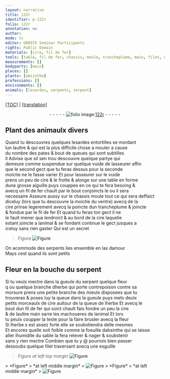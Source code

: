 ```yaml
---
layout: narrative
title: 122r
identifier: p-122r
folio: 122r
annotation: no
author:
mode: tc
editor: GR8975 Seminar Participants
rights: Public Domain
materials: [cire, fil de fer]
tools: [table, fil de fer, chassis, moule, trancheplume, main, filet, esguille]
measurements: []
bodyparts: [main]
places: []
plants: [absinthe]
professions: []
environments: []
animals: [lesardes, serpents, serpent]
---
```


<p><a href="{{ site.baseurl }}/diplomatic/">[TOC]</a> | <a href="{{ site.baseurl }}/texts/p-122r_tl/" target="_blank">[translation]</a></p><div class="folio" align="center">- - - - - <a href="http://gallica.bnf.fr/ark:/12148/btv1b10500001g/f249.item.r=" target="_blank"><img src="https://cu-mkp.github.io/2017-workshop-edition/assets/photo-icon.png" alt="folio image: " style="display:inline-block; margin-bottom:-3px;"/>122r</a> - - - - - </div>  
  

## Plant des animaulx divers

 
Quand tu descouvres quelques <span class="al">lesardes</span> entortilles se mordant<br/> lun laultre <span class="del">&</span> qui est la plus difficile chose a mouler a cause<br/> du nombre des pates & bout de queues qui sont subtilles<br/> <span class="del">Il</span> Advise que sil sen <span class="del">trou</span> descouvre quelque partye qui<br/> demeure co<span class="exp">mm</span>e suspendue sur quelque vuide de lasseurer affin<br/> que le second gect que tu feras dessus pour la seconde<br/> moictie ne le fasse varier Et pour lasseurer sur le vuide<br/> prens un peu de <span class="m">cire</span> & le frotte & alonge sur une <span class="tl">table</span> en forme<br/> dune grosse aiguille puys couppes en ce qui te fera besoing &<br/> avecq un <span class="tl"><span class="m">fil de fer</span></span> chault par le bout conjoincts le ou il sera<br/> necessaire Asseure aussy sur le <span class="del"><span class="tl">chassis</span></span> <span class="add"><span class="tl">moule</span></span> tout ce qui sera deffaict<br/> diceluy (lors que tu descouvre la moictie du ventre) avecq de la<br/> <span class="m">cire</span> prinse legerem<span class="exp">ent</span> avecq la poincte dun <span class="tl">trancheplume</span> & joincte<br/> & fondue par le <span class="tl"><span class="m">fil de fer</span></span> Et quand tu feras ton gect il ne<br/> le fault mener qua lendroict & au bord de la <span class="m">cire</span> laquelle<br/> estant joincte a lanimal & se fondant continue le gect jusques a<br/> iceluy sans rien gaster Qui est un secret
 
> *Figure*
> <a href="https://drive.google.com/open?id=0B9-oNrvWdlO5TVo3Y3lKWjA0dXM" target="_blank"><img src="https://cu-mkp.github.io/GR8975-edition/assets/photo-icon.png" alt="Figure" style="display:inline-block; margin-bottom:-3px;"/></a>
 
 On acommode des <span class="al">serpents</span> lies ensemble en las damour<br/> Mays cest quand ils sont petits

 
  

## Fleur en la bouche du <span class="al">serpent</span>

 
 Si tu veulx mectre dans la gueule du <span class="al">serpent</span> quelque fleur<br/> <span class="del">q</span> ou quelque branche dherbe qui porte <span class="md">contrepoison</span> contre sa<br/> morsure prens une petite branche des mieulx disposees que tu<br/> trouveras & poses luy la queue dans la gueule puys mets deulx<br/> petits morceaulx de <span class="m">cire</span> aultour de la queue de lherbe Et avecq le<br/> bout dun <span class="tl"><span class="m">fil de <span class="del">fer</span></span></span> qui soict chault fais fondre un peu la <span class="m">cire</span><br/> & de laultre <span class="tl"><span class="bp">main</span></span> sarre les machoueres de lanimal Et lors<br/> tu peulx coupper la teste pour la faire brusler avecq la fleur<br/> Si lherbe <span class="del">s</span> est assez forte elle se soubstiendra delle mesmes<br/> Et encores quelle soit foible co<span class="exp">mm</span>e la foeuille d<span class="pa">absinthe</span> qui se laisse<br/> aller lhumidite du sable la fera relever & nager & soubstenir<br/> sans y rien mectre Combien que tu y @ pourrois bien passer<br/> dessoubs quelque <span class="tl">filet</span> traversant avecq une <span class="tl">esguille</span>
 
> *Figure*
> *at left top margin*
> <a href="https://drive.google.com/open?id=0B9-oNrvWdlO5ZDJlZ0g5OXNKeDQ" target="_blank"><img src="https://cu-mkp.github.io/GR8975-edition/assets/photo-icon.png" alt="Figure" style="display:inline-block; margin-bottom:-3px;"/></a>
 <span class="del"> 
> *Figure*
> *at left middle margin*
> <a href="https://drive.google.com/open?id=0B9-oNrvWdlO5UDgyYnNSZnlndjg" target="_blank"><img src="https://cu-mkp.github.io/GR8975-edition/assets/photo-icon.png" alt="Figure" style="display:inline-block; margin-bottom:-3px;"/></a>
 </span> <span class="del"> 
> *Figure*
> *at left middle margin*
> <a href="https://drive.google.com/open?id=0B9-oNrvWdlO5elo4VzJZRUppOWc" target="_blank"><img src="https://cu-mkp.github.io/GR8975-edition/assets/photo-icon.png" alt="Figure" style="display:inline-block; margin-bottom:-3px;"/></a>
 </span> 
